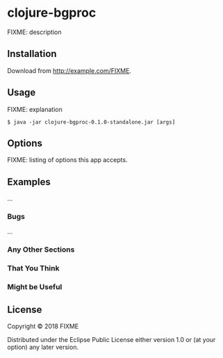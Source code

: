 # clojure-bgproc

FIXME: description

## Installation

Download from http://example.com/FIXME.

## Usage

FIXME: explanation

    $ java -jar clojure-bgproc-0.1.0-standalone.jar [args]

## Options

FIXME: listing of options this app accepts.

## Examples

...

### Bugs

...

### Any Other Sections
### That You Think
### Might be Useful

## License

Copyright © 2018 FIXME

Distributed under the Eclipse Public License either version 1.0 or (at
your option) any later version.

